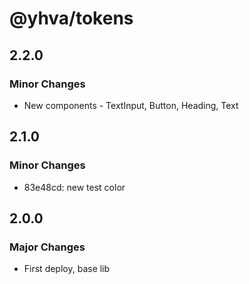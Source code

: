 # @yhva/tokens

## 2.2.0

### Minor Changes

- New components - TextInput, Button, Heading, Text

## 2.1.0

### Minor Changes

- 83e48cd: new test color

## 2.0.0

### Major Changes

- First deploy, base lib
